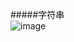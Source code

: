 #####字符串  
![image](https://github.com/user-attachments/assets/6b43f4de-57c9-4842-a029-0a50c1aec4d8)


